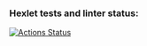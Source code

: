 ### Hexlet tests and linter status:
[![Actions Status](https://github.com/Nastya2111/data-analytics-project-96/actions/workflows/hexlet-check.yml/badge.svg)](https://github.com/Nastya2111/data-analytics-project-96/actions)
